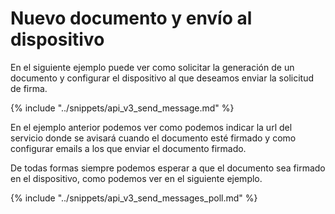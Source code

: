 # Nuevo documento y envío al dispositivo

En el siguiente ejemplo puede ver como solicitar la generación de un documento y configurar el dispositivo al que deseamos enviar la solicitud de firma.

{% include "../snippets/api_v3_send_message.md" %}

En el ejemplo anterior podemos ver como podemos indicar la url del servicio donde se avisará cuando el documento esté firmado y como configurar emails a los que enviar el documento firmado.

De todas formas siempre podemos esperar a que el documento sea firmado en el dispositivo, como podemos ver en el siguiente ejemplo.

{% include "../snippets/api_v3_send_messages_poll.md" %}